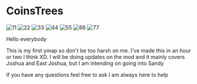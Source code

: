 # CoinsTrees

![11](https://user-images.githubusercontent.com/102383753/179362289-295463bd-5d81-4f9b-b444-da92518b534a.PNG)
![22](https://user-images.githubusercontent.com/102383753/179362291-64ff5b59-ad79-449f-9b0d-65a40f4b3b8b.PNG)
![33](https://user-images.githubusercontent.com/102383753/179362297-2e71a994-4cbc-4060-bc2f-4e402dd3cce8.PNG)
![44](https://user-images.githubusercontent.com/102383753/179362301-892b3408-5c2d-49c3-a39c-9a52f404618f.PNG)
![55](https://user-images.githubusercontent.com/102383753/179362307-78854f30-8b23-45d8-b593-1d71442be005.PNG)
![66](https://user-images.githubusercontent.com/102383753/179362309-505caa0a-2df4-4610-bbab-3c787997f599.PNG)
![77](https://user-images.githubusercontent.com/102383753/179362316-b3289ae2-afb2-4520-8d64-798c9f91fbfe.PNG)

Hello everybody 

This is my first ymap so don't be too harsh on me. I've made this in an hour or two I think XD. I will be doing updates on the mod and it mainly covers Joshua and East Joshua, but I am intending on going into Sandy  

If you have any questions feel free to ask I am always here to help
